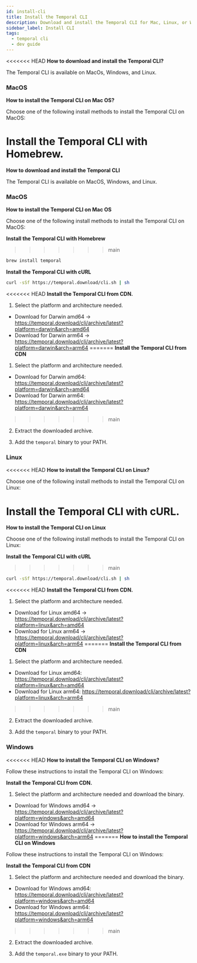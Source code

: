 ```yaml
---
id: install-cli
title: Install the Temporal CLI
description: Download and install the Temporal CLI for Mac, Linux, or Windows.
sidebar_label: Install CLI
tags:
  - temporal cli
  - dev guide
---
```


<<<<<<< HEAD
**How to download and install the Temporal CLI?**

The Temporal CLI is available on MacOs, Windows, and Linux.

### MacOS

**How to install the Temporal CLI on Mac OS?**

Choose one of the following install methods to install the Temporal CLI on MacOS:

**Install the Temporal CLI with Homebrew.**
=======
**How to download and install the Temporal CLI**

The Temporal CLI is available on MacOS, Windows, and Linux.

### MacOS

**How to install the Temporal CLI on Mac OS**

Choose one of the following install methods to install the Temporal CLI on MacOS:

**Install the Temporal CLI with Homebrew**
>>>>>>> main

```bash
brew install temporal
```

**Install the Temporal CLI with cURL**

```bash
curl -sSf https://temporal.download/cli.sh | sh
```

<<<<<<< HEAD
**Install the Temporal CLI from CDN.**

1. Select the platform and architecture needed.

- Download for Darwin amd64 → https://temporal.download/cli/archive/latest?platform=darwin&arch=amd64
- Download for Darwin arm64 → https://temporal.download/cli/archive/latest?platform=darwin&arch=arm64
=======
**Install the Temporal CLI from CDN**

1. Select the platform and architecture needed.

- Download for Darwin amd64: https://temporal.download/cli/archive/latest?platform=darwin&arch=amd64
- Download for Darwin arm64: https://temporal.download/cli/archive/latest?platform=darwin&arch=arm64
>>>>>>> main

2. Extract the downloaded archive.

3. Add the `temporal` binary to your PATH.

### Linux

<<<<<<< HEAD
**How to install the Temporal CLI on Linux?**

Choose one of the following install methods to install the Temporal CLI on Linux:

**Install the Temporal CLI with cURL.**
=======
**How to install the Temporal CLI on Linux**

Choose one of the following install methods to install the Temporal CLI on Linux:

**Install the Temporal CLI with cURL**
>>>>>>> main

```bash
curl -sSf https://temporal.download/cli.sh | sh
```

<<<<<<< HEAD
**Install the Temporal CLI from CDN.**

1. Select the platform and architecture needed.

- Download for Linux amd64 → https://temporal.download/cli/archive/latest?platform=linux&arch=amd64
- Download for Linux arm64 → https://temporal.download/cli/archive/latest?platform=linux&arch=arm64
=======
**Install the Temporal CLI from CDN**

1. Select the platform and architecture needed.

- Download for Linux amd64: https://temporal.download/cli/archive/latest?platform=linux&arch=amd64
- Download for Linux arm64: https://temporal.download/cli/archive/latest?platform=linux&arch=arm64
>>>>>>> main

2. Extract the downloaded archive.

3. Add the `temporal` binary to your PATH.

### Windows

<<<<<<< HEAD
**How to install the Temporal CLI on Windows?**

Follow these instructions to install the Temporal CLI on Windows:

**Install the Temporal CLI from CDN.**

1. Select the platform and architecture needed and download the binary.

- Download for Windows amd64 → https://temporal.download/cli/archive/latest?platform=windows&arch=amd64
- Download for Windows arm64 → https://temporal.download/cli/archive/latest?platform=windows&arch=arm64
=======
**How to install the Temporal CLI on Windows**

Follow these instructions to install the Temporal CLI on Windows:

**Install the Temporal CLI from CDN**

1. Select the platform and architecture needed and download the binary.

- Download for Windows amd64: https://temporal.download/cli/archive/latest?platform=windows&arch=amd64
- Download for Windows arm64: https://temporal.download/cli/archive/latest?platform=windows&arch=arm64
>>>>>>> main

2. Extract the downloaded archive.

3. Add the `temporal.exe` binary to your PATH.
